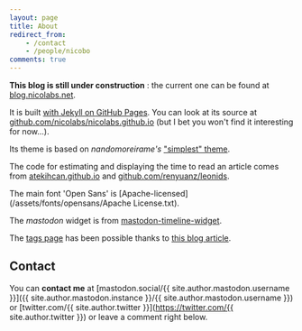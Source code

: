 ```yaml
---
layout: page
title: About
redirect_from:
    - /contact
    - /people/nicobo
comments: true
---
```


**This blog is still under construction** : the current one can be found at [blog.nicolabs.net](http://blog.nicolabs.net).

It is built [with Jekyll on GitHub Pages](https://help.github.com/articles/using-jekyll-as-a-static-site-generator-with-github-pages/). You can look at its source at [github.com/nicolabs/nicolabs.github.io](https://github.com/nicolabs/nicolabs.github.io) (but I bet you won't find it interesting for now...).

Its theme is based on *nandomoreirame's* ["simplest" theme](https://github.com/nandomoreirame/simplest).

The code for estimating and displaying the time to read an article comes from [atekihcan.github.io](http://atekihcan.github.io/blog/2014/reading-time-estimate-in-jekyll) and [github.com/renyuanz/leonids](https://github.com/renyuanz/leonids).

The main font 'Open Sans' is [Apache-licensed](/assets/fonts/opensans/Apache License.txt).

The *mastodon* widget is from [mastodon-timeline-widget](https://github.com/nicolabs/mastodon-timeline-widget).

The [tags page](/tags) has been possible thanks to [this blog article](https://codinfox.github.io/dev/2015/03/06/use-tags-and-categories-in-your-jekyll-based-github-pages/).

## Contact

You can **contact me** at [mastodon.social/{{ site.author.mastodon.username }}]({{ site.author.mastodon.instance }}/{{ site.author.mastodon.username }}) or [twitter.com/{{ site.author.twitter }}](https://twitter.com/{{ site.author.twitter }}) or leave a comment right below.
